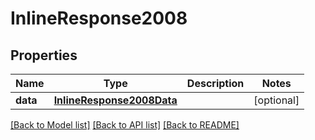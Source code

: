 # InlineResponse2008

## Properties
Name | Type | Description | Notes
------------ | ------------- | ------------- | -------------
**data** | [**InlineResponse2008Data**](InlineResponse2008Data.md) |  | [optional] 

[[Back to Model list]](../README.md#documentation-for-models) [[Back to API list]](../README.md#documentation-for-api-endpoints) [[Back to README]](../README.md)


